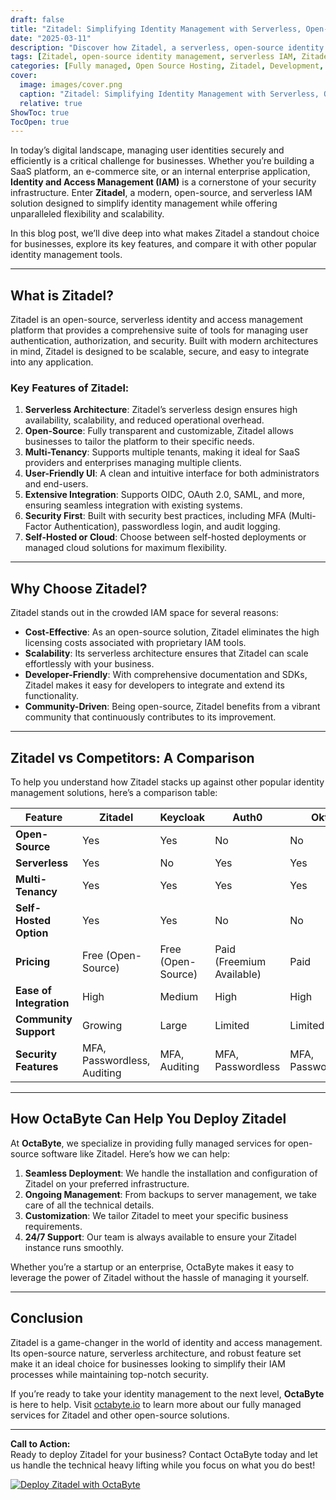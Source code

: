 ```yaml
---
draft: false
title: "Zitadel: Simplifying Identity Management with Serverless, Open-Source Solutions"
date: "2025-03-11"
description: "Discover how Zitadel, a serverless, open-source identity management solution, simplifies user authentication, authorization, and security for modern applications. Learn why Zitadel stands out in the crowded IAM space and how it compares to other popular identity management tools."
tags: [Zitadel, open-source identity management, serverless IAM, Zitadel vs competitors, user authentication, authorization, open-source security, managed identity solutions, OctaByte, open-source software management]
categories: [Fully managed, Open Source Hosting, Zitadel, Development, Identity And Access Management]
cover:
  image: images/cover.png
  caption: "Zitadel: Simplifying Identity Management with Serverless, Open-Source Solutions"
  relative: true
ShowToc: true
TocOpen: true
---
```



In today’s digital landscape, managing user identities securely and efficiently is a critical challenge for businesses. Whether you’re building a SaaS platform, an e-commerce site, or an internal enterprise application, **Identity and Access Management (IAM)** is a cornerstone of your security infrastructure. Enter **Zitadel**, a modern, open-source, and serverless IAM solution designed to simplify identity management while offering unparalleled flexibility and scalability.

In this blog post, we’ll dive deep into what makes Zitadel a standout choice for businesses, explore its key features, and compare it with other popular identity management tools.

---

## What is Zitadel?

Zitadel is an open-source, serverless identity and access management platform that provides a comprehensive suite of tools for managing user authentication, authorization, and security. Built with modern architectures in mind, Zitadel is designed to be scalable, secure, and easy to integrate into any application.

### Key Features of Zitadel:
1. **Serverless Architecture**: Zitadel’s serverless design ensures high availability, scalability, and reduced operational overhead.
2. **Open-Source**: Fully transparent and customizable, Zitadel allows businesses to tailor the platform to their specific needs.
3. **Multi-Tenancy**: Supports multiple tenants, making it ideal for SaaS providers and enterprises managing multiple clients.
4. **User-Friendly UI**: A clean and intuitive interface for both administrators and end-users.
5. **Extensive Integration**: Supports OIDC, OAuth 2.0, SAML, and more, ensuring seamless integration with existing systems.
6. **Security First**: Built with security best practices, including MFA (Multi-Factor Authentication), passwordless login, and audit logging.
7. **Self-Hosted or Cloud**: Choose between self-hosted deployments or managed cloud solutions for maximum flexibility.

---

## Why Choose Zitadel?

Zitadel stands out in the crowded IAM space for several reasons:
- **Cost-Effective**: As an open-source solution, Zitadel eliminates the high licensing costs associated with proprietary IAM tools.
- **Scalability**: Its serverless architecture ensures that Zitadel can scale effortlessly with your business.
- **Developer-Friendly**: With comprehensive documentation and SDKs, Zitadel makes it easy for developers to integrate and extend its functionality.
- **Community-Driven**: Being open-source, Zitadel benefits from a vibrant community that continuously contributes to its improvement.

---

## Zitadel vs Competitors: A Comparison

To help you understand how Zitadel stacks up against other popular identity management solutions, here’s a comparison table:

| Feature                | Zitadel                     | Keycloak                  | Auth0                     | Okta                      |
|------------------------|-----------------------------|---------------------------|---------------------------|---------------------------|
| **Open-Source**        | Yes                         | Yes                       | No                        | No                        |
| **Serverless**         | Yes                         | No                        | Yes                       | Yes                       |
| **Multi-Tenancy**      | Yes                         | Yes                       | Yes                       | Yes                       |
| **Self-Hosted Option** | Yes                         | Yes                       | No                        | No                        |
| **Pricing**            | Free (Open-Source)          | Free (Open-Source)        | Paid (Freemium Available) | Paid                      |
| **Ease of Integration**| High                        | Medium                    | High                      | High                      |
| **Community Support**  | Growing                     | Large                     | Limited                   | Limited                   |
| **Security Features**  | MFA, Passwordless, Auditing | MFA, Auditing             | MFA, Passwordless         | MFA, Passwordless         |

---

## How OctaByte Can Help You Deploy Zitadel

At **OctaByte**, we specialize in providing fully managed services for open-source software like Zitadel. Here’s how we can help:
1. **Seamless Deployment**: We handle the installation and configuration of Zitadel on your preferred infrastructure.
2. **Ongoing Management**: From backups to server management, we take care of all the technical details.
3. **Customization**: We tailor Zitadel to meet your specific business requirements.
4. **24/7 Support**: Our team is always available to ensure your Zitadel instance runs smoothly.

Whether you’re a startup or an enterprise, OctaByte makes it easy to leverage the power of Zitadel without the hassle of managing it yourself.

---

## Conclusion

Zitadel is a game-changer in the world of identity and access management. Its open-source nature, serverless architecture, and robust feature set make it an ideal choice for businesses looking to simplify their IAM processes while maintaining top-notch security.

If you’re ready to take your identity management to the next level, **OctaByte** is here to help. Visit [octabyte.io](https://octabyte.io) to learn more about our fully managed services for Zitadel and other open-source solutions.

---

**Call to Action:**  
Ready to deploy Zitadel for your business? Contact OctaByte today and let us handle the technical heavy lifting while you focus on what you do best!

[![Deploy Zitadel with OctaByte](/images/deploy-on-octabyte.png)](https://octabyte.io/fully-managed-open-source-services/development/identity-and-access-management/zitadel)